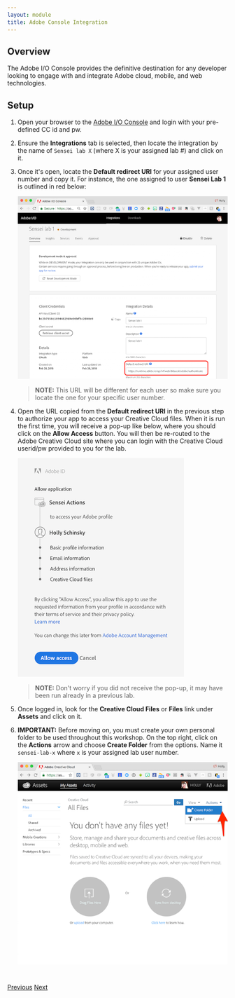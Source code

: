 ```yaml
---
layout: module
title: Adobe Console Integration
---
```


<!--
# Adobe Console Integration
-->

## Overview
The Adobe I/O Console provides the definitive destination for any developer looking to engage with and integrate Adobe cloud, mobile, and web technologies.

## Setup

1. Open your browser to the [Adobe I/O Console](https://console.adobe.io) and login with your pre-defined CC id and pw.

2. Ensure the **Integrations** tab is selected, then locate the integration by the name of `Sensei lab X` (where X is your assigned lab #) and click on it.

3. Once it's open, locate the **Default redirect URI** for your assigned user number and copy it. For instance, the one assigned to user **Sensei Lab 1** is outlined in red below:

     ![](images/console-redirect.png)

   > **NOTE:** This URL will be different for each user so make sure you locate the one for your specific user number.

1. Open the URL copied from the **Default redirect URI** in the previous step to authorize your app to access your Creative Cloud files. When it is run the first time, you will receive a pop-up like below, where you should click on the **Allow Access** button. You will then be re-routed to the Adobe Creative Cloud site where you can login with the Creative Cloud userid/pw provided to you for the lab.

    ![](images/authorize-app.png)

   > **NOTE:** Don't worry if you did not receive the pop-up, it may have been run already in a previous lab.

1. Once logged in, look for the **Creative Cloud Files** or **Files** link under **Assets** and click on it.

1. **IMPORTANT:** Before moving on, you must create your own personal folder to be used throughout this workshop. On the top right, click on the **Actions** arrow and choose **Create Folder** from the options. Name it `sensei-lab-x` where `x` is your assigned lab user number.

   ![](images/cc-folder-create.png)


<div class="row" style="margin-top:40px;">
<div class="col-sm-12">
<a href="module2.html" class="btn btn-default"><i class="glyphicon glyphicon-chevron-left"></i> Previous</a>
<a href="module4.html" class="btn btn-default pull-right">Next <i class="glyphicon
glyphicon-chevron-right"></i></a>
</div>
</div>
